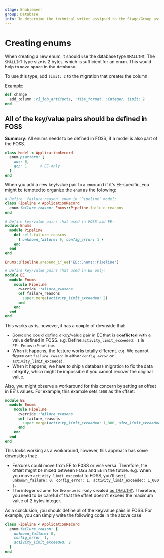 ```yaml
---
stage: Enablement
group: Database
info: To determine the technical writer assigned to the Stage/Group associated with this page, see https://about.gitlab.com/handbook/engineering/ux/technical-writing/#designated-technical-writers
---
```


# Creating enums

When creating a new enum, it should use the database type `SMALLINT`.
The `SMALLINT` type size is 2 bytes, which is sufficient for an enum.
This would help to save space in the database.

To use this type, add `limit: 2` to the migration that creates the column.

Example:

```ruby
def change
  add_column :ci_job_artifacts, :file_format, :integer, limit: 2
end
```

## All of the key/value pairs should be defined in FOSS

**Summary:** All enums needs to be defined in FOSS, if a model is also part of the FOSS.

```ruby
class Model < ApplicationRecord
  enum platform: {
    aws: 0,
    gcp: 1      # EE-only
  }
end
```

When you add a new key/value pair to a `enum` and if it's EE-specific, you might be
tempted to organize the `enum` as the following:

```ruby
# Define `failure_reason` enum in `Pipeline` model:
class Pipeline < ApplicationRecord
  enum failure_reason: Enums::Pipeline.failure_reasons
end
```

```ruby
# Define key/value pairs that used in FOSS and EE:
module Enums
  module Pipeline
    def self.failure_reasons
      { unknown_failure: 0, config_error: 1 }
    end
  end
end

Enums::Pipeline.prepend_if_ee('EE::Enums::Pipeline')
```

```ruby
# Define key/value pairs that used in EE only:
module EE
  module Enums
    module Pipeline
      override :failure_reasons
      def failure_reasons
        super.merge(activity_limit_exceeded: 2)
      end
    end
  end
end
```

This works as-is, however, it has a couple of downside that:

- Someone could define a key/value pair in EE that is **conflicted** with a value defined in FOSS.
  e.g. Define `activity_limit_exceeded: 1` in `EE::Enums::Pipeline`.
- When it happens, the feature works totally different.
  e.g. We cannot figure out `failure_reason` is either `config_error` or `activity_limit_exceeded`.
- When it happens, we have to ship a database migration to fix the data integrity,
  which might be impossible if you cannot recover the original value.

Also, you might observe a workaround for this concern by setting an offset in EE's values.
For example, this example sets `1000` as the offset:

```ruby
module EE
  module Enums
    module Pipeline
      override :failure_reasons
      def failure_reasons
        super.merge(activity_limit_exceeded: 1_000, size_limit_exceeded: 1_001)
      end
    end
  end
end
```

This looks working as a workaround, however, this approach has some downsides that:

- Features could move from EE to FOSS or vice versa. Therefore, the offset might be mixed between FOSS and EE in the future.
  e.g. When you move `activity_limit_exceeded` to FOSS, you'll see `{ unknown_failure: 0, config_error: 1, activity_limit_exceeded: 1_000 }`.
- The integer column for the `enum` is likely created [as `SMALLINT`](#creating-enums).
  Therefore, you need to be careful of that the offset doesn't exceed the maximum value of 2 bytes integer.

As a conclusion, you should define all of the key/value pairs in FOSS.
For example, you can simply write the following code in the above case:

```ruby
class Pipeline < ApplicationRecord
  enum failure_reason: {
    unknown_failure: 0,
    config_error: 1,
    activity_limit_exceeded: 2
  }
end
```
